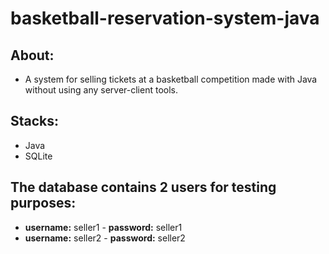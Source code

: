 # basketball-reservation-system-java

## About:
- A system for selling tickets at a basketball competition made with Java
without using any server-client tools.

## Stacks:
- Java
- SQLite

## The database contains 2 users for testing purposes:
- **username:** seller1 - **password:** seller1
- **username:** seller2 - **password:** seller2
